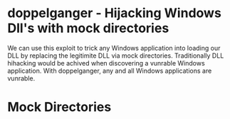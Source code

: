 # doppelganger - Hijacking Windows Dll's with mock directories
We can use this exploit to trick any Windows application into loading our DLL by replacing the legitimite DLL via mock directories. Traditionally DLL hihacking would be achived when discovering a vunrable Windows application. With doppelganger, any and all Windows applications are vunrable.
# Mock Directories
